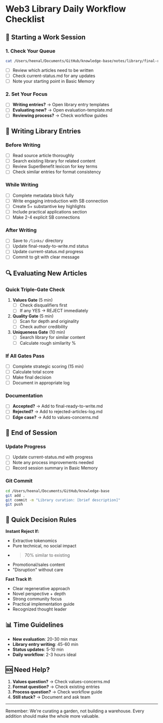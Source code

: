 # Web3 Library Daily Workflow Checklist

## 🌅 Starting a Work Session

### 1. Check Your Queue
```bash
cat /Users/heenal/Documents/GitHub/knowledge-base/notes/library/final-ready-to-write.md
```
- [ ] Review which articles need to be written
- [ ] Check current-status.md for any updates
- [ ] Note your starting point in Basic Memory

### 2. Set Your Focus
- [ ] **Writing entries?** → Open library entry templates
- [ ] **Evaluating new?** → Open evaluation-template.md
- [ ] **Reviewing process?** → Check workflow guides

## 📝 Writing Library Entries

### Before Writing
- [ ] Read source article thoroughly
- [ ] Search existing library for related content
- [ ] Review SuperBenefit lexicon for key terms
- [ ] Check similar entries for format consistency

### While Writing
- [ ] Complete metadata block fully
- [ ] Write engaging introduction with SB connection
- [ ] Create 5+ substantive key highlights
- [ ] Include practical applications section
- [ ] Make 2-4 explicit SB connections

### After Writing
- [ ] Save to `/links/` directory
- [ ] Update final-ready-to-write.md status
- [ ] Update current-status.md progress
- [ ] Commit to git with clear message

## 🔍 Evaluating New Articles

### Quick Triple-Gate Check
1. **Values Gate** (5 min)
   - [ ] Check disqualifiers first
   - [ ] If any YES → REJECT immediately
   
2. **Quality Gate** (5 min)
   - [ ] Scan for depth and originality
   - [ ] Check author credibility
   
3. **Uniqueness Gate** (10 min)
   - [ ] Search library for similar content
   - [ ] Calculate rough similarity %

### If All Gates Pass
- [ ] Complete strategic scoring (15 min)
- [ ] Calculate total score
- [ ] Make final decision
- [ ] Document in appropriate log

### Documentation
- [ ] **Accepted?** → Add to final-ready-to-write.md
- [ ] **Rejected?** → Add to rejected-articles-log.md
- [ ] **Edge case?** → Add to values-concerns.md

## 🔄 End of Session

### Update Progress
- [ ] Update current-status.md with progress
- [ ] Note any process improvements needed
- [ ] Record session summary in Basic Memory

### Git Commit
```bash
cd /Users/heenal/Documents/GitHub/knowledge-base
git add .
git commit -m "Library curation: [brief description]"
git push
```

## 🚨 Quick Decision Rules

**Instant Reject If:**
- Extractive tokenomics
- Pure technical, no social impact
- >70% similar to existing
- Promotional/sales content
- "Disruption" without care

**Fast Track If:**
- Clear regenerative approach
- Novel perspective + depth
- Strong community focus
- Practical implementation guide
- Recognized thought leader

## 📊 Time Guidelines

- **New evaluation**: 20-30 min max
- **Library entry writing**: 45-60 min
- **Status updates**: 5-10 min
- **Daily workflow**: 2-3 hours ideal

## 🆘 Need Help?

1. **Values question?** → Check values-concerns.md
2. **Format question?** → Check existing entries
3. **Process question?** → Check workflow guide
4. **Still stuck?** → Document and ask team

---

Remember: We're curating a garden, not building a warehouse. Every addition should make the whole more valuable.